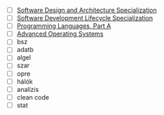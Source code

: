 - [ ] [Software Design and Architecture Specialization](https://www.coursera.org/specializations/software-design-architecture?source=post_page)
- [ ] [Software Development Lifecycle Specialization](https://www.coursera.org/specializations/software-design-architecture?source=post_page)
- [ ] [Programming Languages, Part A](https://www.coursera.org/learn/programming-languages?source=post_page---------------------------)
- [ ] [Advanced Operating Systems](https://www.udacity.com/course/advanced-operating-systems--ud189?source=post_page---------------------------)
- [ ] bsz
- [ ] adatb
- [ ] algel
- [ ] szar
- [ ] opre
- [ ] hálók
- [ ] analízis
- [ ] clean code
- [ ] stat
